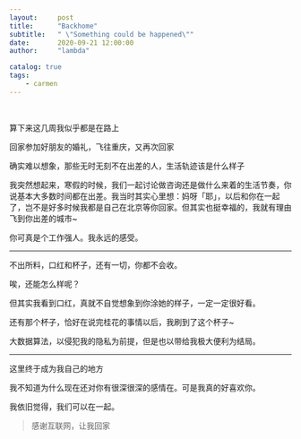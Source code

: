 ```yaml
---
layout:     post
title:      "Backhome"
subtitle:   " \"Something could be happened\""
date:       2020-09-21 12:00:00
author:     "lambda"

catalog: true
tags:
    - carmen
---
```


<br>

算下来这几周我似乎都是在路上

回家参加好朋友的婚礼，飞往重庆，又再次回家

确实难以想象，那些无时无刻不在出差的人，生活轨迹该是什么样子

我突然想起来，寒假的时候，我们一起讨论做咨询还是做什么来着的生活节奏，你说基本大多数时间都在出差。我当时其实心里想：妈呀「耶」，以后和你在一起了，岂不是好多时候我都是自己在北京等你回家。但其实也挺幸福的，我就有理由飞到你出差的城市~

你可真是个工作强人。我永远的感受。

---

不出所料，口红和杯子，还有一切，你都不会收。

唉，还能怎么样呢？

但其实我看到口红，真就不自觉想象到你涂她的样子，一定一定很好看。

还有那个杯子，恰好在说完桂花的事情以后，我刷到了这个杯子~

大数据算法，以侵犯我的隐私为前提，但是也以带给我极大便利为结局。

---

这里终于成为我自己的地方

我不知道为什么现在还对你有很深很深的感情在。可是我真的好喜欢你。

我依旧觉得，我们可以在一起。


> 感谢互联网，让我回家
